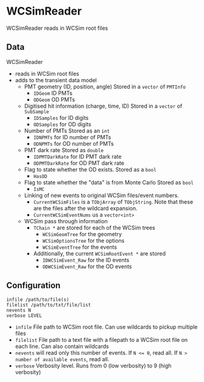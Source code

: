# WCSimReader

WCSimReader reads in WCSim root files

## Data

WCSimReader
* reads in WCSim root files
* adds to the transient data model
  * PMT geometry (ID, position, angle)
    Stored in a `vector` of `PMTInfo`
    * `IDGeom` ID PMTs
    * `ODGeom` OD PMTs
  * Digitised hit information (charge, time, ID)
    Stored in a `vector` of `SubSample`
    * `IDSamples` for ID digits
    * `ODSamples` for OD digits
  * Number of PMTs
    Stored as an `int`
    * `IDNPMTs` for ID number of PMTs
    * `ODNPMTs` for OD number of PMTs
  * PMT dark rate
    Stored as `double`
    * `IDPMTDarkRate` for ID PMT dark rate
    * `ODPMTDarkRate` for OD PMT dark rate
  * Flag to state whether the OD exists.
    Stored as a `bool`
    * `HasOD`
  * Flag to state whether the "data" is from Monte Carlo
    Stored as `bool`
    * `IsMC`
  * Linking of new events to original WCSim files/event numbers.
    * `CurrentWCSimFiles` is a `TObjArray` of `TObjString`. Note that these are the files after the wildcard expansion.
    * `CurrentWCSimEventNums` us a `vector<int>`
  * WCSim pass through information
    * `TChain *` are stored for each of the WCSim trees
      * `WCSimGeomTree` for the geometry
      * `WCSimOptionsTree` for the options
      * `WCSimEventTree` for the events
    * Additionally, the current `WCSimRootEvent *` are stored
      *  `IDWCSimEvent_Raw` for the ID events
      *  `ODWCSimEvent_Raw` for the OD events
    

## Configuration

```
infile /path/to/file(s)
filelist /path/to/txt/file/list
nevents N
verbose LEVEL
```

* `infile` File path to WCSim root file. Can use wildcards to pickup multiple files
* `filelist` File path to a text file with a filepath to a WCSim root file on each line. Can also contain wildcards
* `nevents` will read only this number of events. If `N <= 0`, read all. If `N > number of available events`, read all.
* `verbose` Verbosity level. Runs from 0 (low verbosity) to 9 (high verbosity)